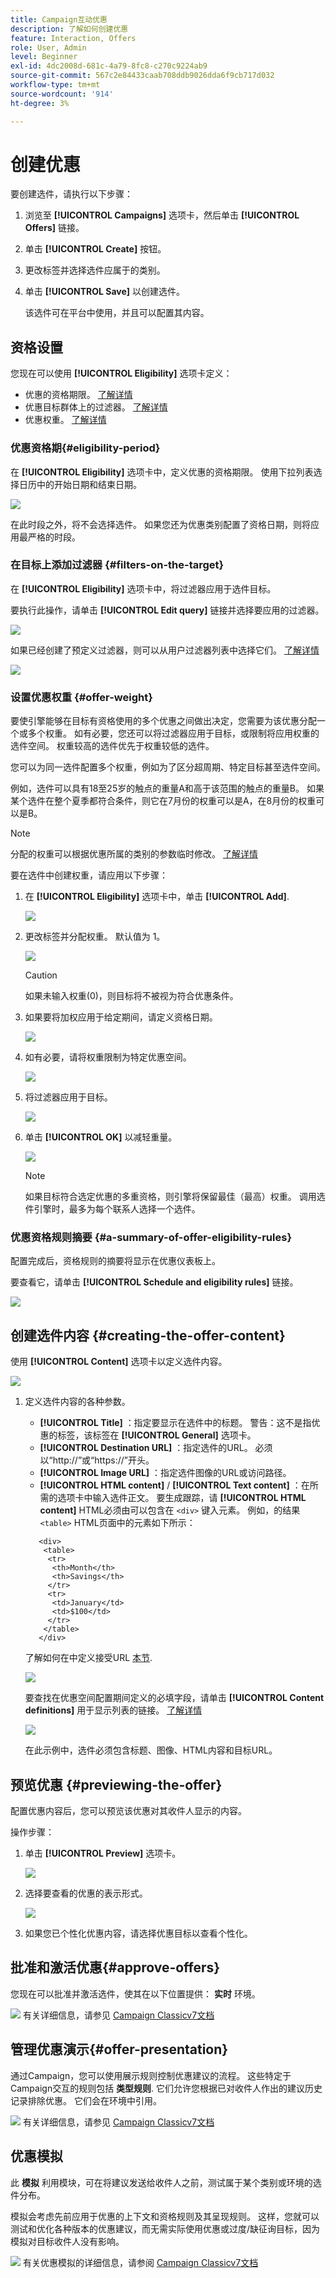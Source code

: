 ```yaml
---
title: Campaign互动优惠
description: 了解如何创建优惠
feature: Interaction, Offers
role: User, Admin
level: Beginner
exl-id: 4dc2008d-681c-4a79-8fc8-c270c9224ab9
source-git-commit: 567c2e84433caab708ddb9026dda6f9cb717d032
workflow-type: tm+mt
source-wordcount: '914'
ht-degree: 3%

---
```


# 创建优惠

要创建选件，请执行以下步骤：

1. 浏览至 **[!UICONTROL Campaigns]** 选项卡，然后单击 **[!UICONTROL Offers]** 链接。

1. 单击 **[!UICONTROL Create]** 按钮。

1. 更改标签并选择选件应属于的类别。

1. 单击 **[!UICONTROL Save]** 以创建选件。

   该选件可在平台中使用，并且可以配置其内容。

## 资格设置

您现在可以使用 **[!UICONTROL Eligibility]** 选项卡定义：

* 优惠的资格期限。 [了解详情](#eligibility-period)
* 优惠目标群体上的过滤器。 [了解详情](#filters-on-the-target)
* 优惠权重。 [了解详情](#offer-weight)

### 优惠资格期{#eligibility-period}

在 **[!UICONTROL Eligibility]** 选项卡中，定义优惠的资格期限。 使用下拉列表选择日历中的开始日期和结束日期。

![](assets/offer_eligibility_create_002.png)

在此时段之外，将不会选择选件。 如果您还为优惠类别配置了资格日期，则将应用最严格的时段。

### 在目标上添加过滤器 {#filters-on-the-target}

在 **[!UICONTROL Eligibility]** 选项卡中，将过滤器应用于选件目标。

要执行此操作，请单击 **[!UICONTROL Edit query]** 链接并选择要应用的过滤器。

![](assets/offer_eligibility_create_003.png)

如果已经创建了预定义过滤器，则可以从用户过滤器列表中选择它们。 [了解详情](interaction-predefined-filters.md)

![](assets/offer_eligibility_create_004.png)

### 设置优惠权重 {#offer-weight}

要使引擎能够在目标有资格使用的多个优惠之间做出决定，您需要为该优惠分配一个或多个权重。 如有必要，您还可以将过滤器应用于目标，或限制将应用权重的选件空间。 权重较高的选件优先于权重较低的选件。

您可以为同一选件配置多个权重，例如为了区分超周期、特定目标甚至选件空间。

例如，选件可以具有18至25岁的触点的重量A和高于该范围的触点的重量B。 如果某个选件在整个夏季都符合条件，则它在7月份的权重可以是A，在8月份的权重可以是B。

>[!NOTE]
>
>分配的权重可以根据优惠所属的类别的参数临时修改。 [了解详情](interaction-offer-catalog.md#creating-offer-categories)

要在选件中创建权重，请应用以下步骤：

1. 在 **[!UICONTROL Eligibility]** 选项卡中，单击 **[!UICONTROL Add]**.

   ![](assets/offer_weight_create_001.png)

1. 更改标签并分配权重。 默认值为 1。

   ![](assets/offer_weight_create_006.png)

   >[!CAUTION]
   >
   >如果未输入权重(0)，则目标将不被视为符合优惠条件。

1. 如果要将加权应用于给定期间，请定义资格日期。

   ![](assets/offer_weight_create_002.png)

1. 如有必要，请将权重限制为特定优惠空间。

   ![](assets/offer_weight_create_003.png)

1. 将过滤器应用于目标。

   ![](assets/offer_weight_create_004.png)

1. 单击 **[!UICONTROL OK]** 以减轻重量。

   ![](assets/offer_weight_create_005.png)

   >[!NOTE]
   >
   >如果目标符合选定优惠的多重资格，则引擎将保留最佳（最高）权重。 调用选件引擎时，最多为每个联系人选择一个选件。

### 优惠资格规则摘要 {#a-summary-of-offer-eligibility-rules}

配置完成后，资格规则的摘要将显示在优惠仪表板上。

要查看它，请单击 **[!UICONTROL Schedule and eligibility rules]** 链接。

![](assets/offer_eligibility_create_005.png)

## 创建选件内容 {#creating-the-offer-content}

使用 **[!UICONTROL Content]** 选项卡以定义选件内容。

![](assets/offer_content_create_001.png)

1. 定义选件内容的各种参数。

   * **[!UICONTROL Title]** ：指定要显示在选件中的标题。 警告：这不是指优惠的标签，该标签在 **[!UICONTROL General]** 选项卡。
   * **[!UICONTROL Destination URL]** ：指定选件的URL。 必须以“http://”或“https://”开头。
   * **[!UICONTROL Image URL]** ：指定选件图像的URL或访问路径。
   * **[!UICONTROL HTML content]** / **[!UICONTROL Text content]** ：在所需的选项卡中输入选件正文。 要生成跟踪，请 **[!UICONTROL HTML content]** HTML必须由可以包含在 `<div>` 键入元素。 例如，的结果 `<table>` HTML页面中的元素如下所示：

   ```
      <div> 
       <table>
        <tr>
         <th>Month</th>
         <th>Savings</th>   
        </tr>   
        <tr>    
         <td>January</td>
         <td>$100</td>   
        </tr> 
       </table> 
      </div>
   ```

   了解如何在中定义接受URL [本节](interaction-offer-spaces.md#configuring-the-status-when-the-proposition-is-accepted).

   ![](assets/offer_content_create_002.png)

   要查找在优惠空间配置期间定义的必填字段，请单击 **[!UICONTROL Content definitions]** 用于显示列表的链接。 [了解详情](interaction-offer-spaces.md)

   ![](assets/offer_content_create_003.png)

   在此示例中，选件必须包含标题、图像、HTML内容和目标URL。

## 预览优惠 {#previewing-the-offer}

配置优惠内容后，您可以预览该优惠对其收件人显示的内容。

操作步骤：

1. 单击 **[!UICONTROL Preview]** 选项卡。

   ![](assets/offer_preview_create_001.png)

1. 选择要查看的优惠的表示形式。

   ![](assets/offer_preview_create_002.png)

1. 如果您已个性化优惠内容，请选择优惠目标以查看个性化。

<!--

## Create a hypothesis on an offer {#creating-a-hypothesis-on-an-offer}

You can create hypotheses on your offer propositions. This lets you determine the impact of your offers on purchases carried out for the product concerned.

>[!NOTE]
>
>These hypotheses are carried out via Response Manager. Please check your license agreement.

Hypotheses carried out on an offer proposition are referenced in their **[!UICONTROL Measure]** tab.

Creating hypotheses is detailed in [this page](../../campaign/using/about-response-manager.md).

-->

## 批准和激活优惠{#approve-offers}

您现在可以批准并激活选件，使其在以下位置提供： **实时** 环境。

![](../assets/do-not-localize/book.png) 有关详细信息，请参见 [Campaign Classicv7文档](https://experienceleague.adobe.com/docs/campaign-classic/using/managing-offers/managing-an-offer-catalog/approving-and-activating-an-offer.html#approving-offer-content)

## 管理优惠演示{#offer-presentation}

通过Campaign，您可以使用展示规则控制优惠建议的流程。 这些特定于Campaign交互的规则包括 **类型规则**. 它们允许您根据已对收件人作出的建议历史记录排除优惠。 它们会在环境中引用。

![](../assets/do-not-localize/book.png) 有关详细信息，请参见 [Campaign Classicv7文档](https://experienceleague.adobe.com/docs/campaign-classic/using/managing-offers/managing-an-offer-catalog/managing-offer-presentation.html#managing-offers)

## 优惠模拟

此 **模拟** 利用模块，可在将建议发送给收件人之前，测试属于某个类别或环境的选件分布。

模拟会考虑先前应用于优惠的上下文和资格规则及其呈现规则。 这样，您就可以测试和优化各种版本的优惠建议，而无需实际使用优惠或过度/缺征询目标，因为模拟对目标收件人没有影响。

![](../assets/do-not-localize/book.png) 有关优惠模拟的详细信息，请参阅 [Campaign Classicv7文档](https://experienceleague.adobe.com/docs/campaign-classic/using/managing-offers/simulating-offers/about-offers-simulation.html)

